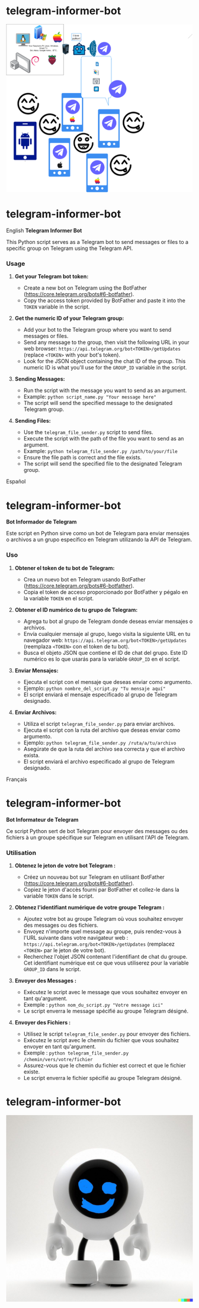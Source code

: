 # telegram-informer-bot
![alt text](Informer.png)
# telegram-informer-bot
English
**Telegram Informer Bot**

This Python script serves as a Telegram bot to send messages or files to a specific group on Telegram using the Telegram API.

### Usage

1. **Get your Telegram bot token:**
   - Create a new bot on Telegram using the BotFather (https://core.telegram.org/bots#6-botfather).
   - Copy the access token provided by BotFather and paste it into the `TOKEN` variable in the script.

2. **Get the numeric ID of your Telegram group:**
   - Add your bot to the Telegram group where you want to send messages or files.
   - Send any message to the group, then visit the following URL in your web browser: `https://api.telegram.org/bot<TOKEN>/getUpdates` (replace `<TOKEN>` with your bot's token).
   - Look for the JSON object containing the chat ID of the group. This numeric ID is what you'll use for the `GROUP_ID` variable in the script.

3. **Sending Messages:**
   - Run the script with the message you want to send as an argument.
   - Example: `python script_name.py "Your message here"`
   - The script will send the specified message to the designated Telegram group.

4. **Sending Files:**
   - Use the `telegram_file_sender.py` script to send files.
   - Execute the script with the path of the file you want to send as an argument.
   - Example: `python telegram_file_sender.py /path/to/your/file`
   - Ensure the file path is correct and the file exists.
   - The script will send the specified file to the designated Telegram group.

Español
# telegram-informer-bot

**Bot Informador de Telegram**

Este script en Python sirve como un bot de Telegram para enviar mensajes o archivos a un grupo específico en Telegram utilizando la API de Telegram.

### Uso

1. **Obtener el token de tu bot de Telegram:**
   - Crea un nuevo bot en Telegram usando BotFather (https://core.telegram.org/bots#6-botfather).
   - Copia el token de acceso proporcionado por BotFather y pégalo en la variable `TOKEN` en el script.

2. **Obtener el ID numérico de tu grupo de Telegram:**
   - Agrega tu bot al grupo de Telegram donde deseas enviar mensajes o archivos.
   - Envía cualquier mensaje al grupo, luego visita la siguiente URL en tu navegador web: `https://api.telegram.org/bot<TOKEN>/getUpdates` (reemplaza `<TOKEN>` con el token de tu bot).
   - Busca el objeto JSON que contiene el ID de chat del grupo. Este ID numérico es lo que usarás para la variable `GROUP_ID` en el script.

3. **Enviar Mensajes:**
   - Ejecuta el script con el mensaje que deseas enviar como argumento.
   - Ejemplo: `python nombre_del_script.py "Tu mensaje aquí"`
   - El script enviará el mensaje especificado al grupo de Telegram designado.

4. **Enviar Archivos:**
   - Utiliza el script `telegram_file_sender.py` para enviar archivos.
   - Ejecuta el script con la ruta del archivo que deseas enviar como argumento.
   - Ejemplo: `python telegram_file_sender.py /ruta/a/tu/archivo`
   - Asegúrate de que la ruta del archivo sea correcta y que el archivo exista.
   - El script enviará el archivo especificado al grupo de Telegram designado.


Français
# telegram-informer-bot

**Bot Informateur de Telegram**

Ce script Python sert de bot Telegram pour envoyer des messages ou des fichiers à un groupe spécifique sur Telegram en utilisant l'API de Telegram.

### Utilisation

1. **Obtenez le jeton de votre bot Telegram :**
   - Créez un nouveau bot sur Telegram en utilisant BotFather (https://core.telegram.org/bots#6-botfather).
   - Copiez le jeton d'accès fourni par BotFather et collez-le dans la variable `TOKEN` dans le script.

2. **Obtenez l'identifiant numérique de votre groupe Telegram :**
   - Ajoutez votre bot au groupe Telegram où vous souhaitez envoyer des messages ou des fichiers.
   - Envoyez n'importe quel message au groupe, puis rendez-vous à l'URL suivante dans votre navigateur web : `https://api.telegram.org/bot<TOKEN>/getUpdates` (remplacez `<TOKEN>` par le jeton de votre bot).
   - Recherchez l'objet JSON contenant l'identifiant de chat du groupe. Cet identifiant numérique est ce que vous utiliserez pour la variable `GROUP_ID` dans le script.

3. **Envoyer des Messages :**
   - Exécutez le script avec le message que vous souhaitez envoyer en tant qu'argument.
   - Exemple : `python nom_du_script.py "Votre message ici"`
   - Le script enverra le message spécifié au groupe Telegram désigné.

4. **Envoyer des Fichiers :**
   - Utilisez le script `telegram_file_sender.py` pour envoyer des fichiers.
   - Exécutez le script avec le chemin du fichier que vous souhaitez envoyer en tant qu'argument.
   - Exemple : `python telegram_file_sender.py /chemin/vers/votre/fichier`
   - Assurez-vous que le chemin du fichier est correct et que le fichier existe.
   - Le script enverra le fichier spécifié au groupe Telegram désigné.
# telegram-informer-bot
![alt text](image.png)
